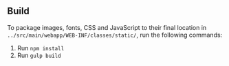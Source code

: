 ## Build

To package images, fonts, CSS and JavaScript to their final location in `../src/main/webapp/WEB-INF/classes/static/`, run the following commands:

1. Run `npm install`
2. Run `gulp build`

